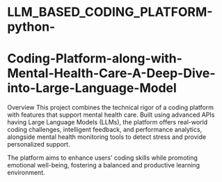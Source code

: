 # LLM_BASED_CODING_PLATFORM-python-
# Coding-Platform-along-with-Mental-Health-Care-A-Deep-Dive-into-Large-Language-Model

Overview
This project combines the technical rigor of a coding platform with features that support mental health care. Built using advanced APIs having Large Language Models (LLMs), the platform offers real-world coding challenges, intelligent feedback, and performance analytics, alongside mental health monitoring tools to detect stress and provide personalized support.

The platform aims to enhance users' coding skills while promoting emotional well-being, fostering a balanced and productive learning environment.



